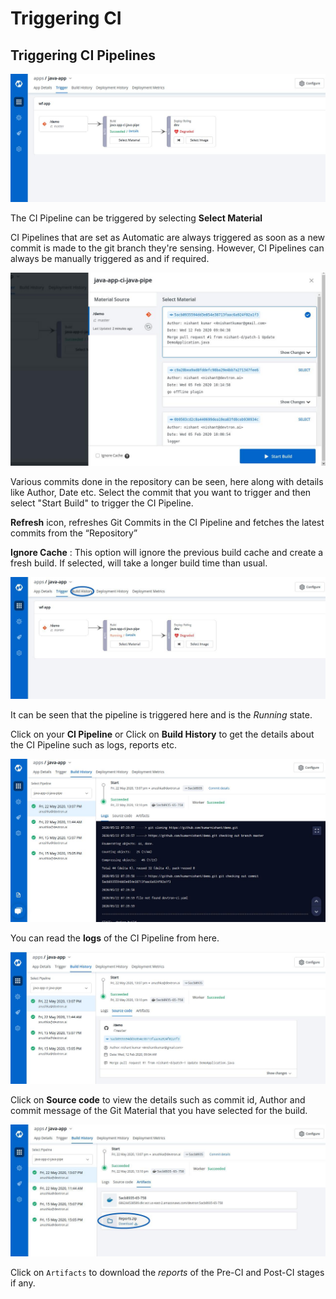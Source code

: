 # Triggering CI

## Triggering CI Pipelines

![](../../.gitbook/assets/trigger-console.jpg)

The CI Pipeline can be triggered by selecting **Select Material**

CI Pipelines that are set as Automatic are always triggered as soon as a new commit is made to the git branch they're sensing. However, CI Pipelines can always be manually triggered as and if required.

![](../../.gitbook/assets/start-build.jpg)

Various commits done in the repository can be seen, here along with details like Author, Date etc. Select the commit that you want to trigger and then select "Start Build" to trigger the CI Pipeline.

**Refresh** icon, refreshes Git Commits in the CI Pipeline and fetches the latest commits from the “Repository”

**Ignore Cache** : This option will ignore the previous build cache and create a fresh build. If selected, will take a longer build time than usual.

![](../../.gitbook/assets/running-build.jpg)

It can be seen that the pipeline is triggered here and is the _Running_ state.

Click on your **CI Pipeline** or Click on **Build History** to get the details about the CI Pipeline such as logs, reports etc.

![](../../.gitbook/assets/ci-build-histroy.jpg)

You can read the **logs** of the CI Pipeline from here.

![](../../.gitbook/assets/ci-build-histroy-source-code.jpg)

Click on **Source code** to view the details such as commit id, Author and commit message of the Git Material that you have selected for the build.

![](../../.gitbook/assets/ci-build-histroy-artifact.jpg)

Click on `Artifacts` to download the _reports_ of the Pre-CI and Post-CI stages if any.

